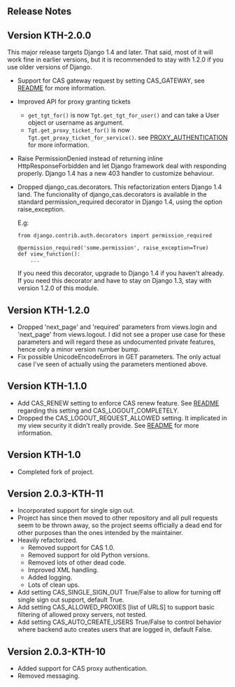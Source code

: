 Release Notes
-------------

## Version KTH-2.0.0

This major release targets Django 1.4 and later. That said, most of it will
work fine in earlier versions, but it is recommended to stay with 1.2.0 if 
you use older versions of Django.

* Support for CAS gateway request by setting CAS_GATEWAY, see [README](README.md)
  for more information.
* Improved API for proxy granting tickets
  * ```get_tgt_for()``` is now ```Tgt.get_tgt_for_user()``` and can take
    a User object or username as argument.
  * ```Tgt.get_proxy_ticket_for()``` is now ```Tgt.get_proxy_ticket_for_service()```.
  see [PROXY_AUTHENTICATION](PROXY_AUTHENTICATION.md) for more information.
* Raise PermissionDenied instead of returning inline HttpResponseForbidden 
  and let Django framework deal with responding properly. Django 1.4 has a 
  new 403 handler to customize behaviour.
* Dropped django_cas.decorators. This refactorization enters Django 1.4 land.
  The funcionality of django_cas.decorators is available in the standard
  permission_required decorator in Django 1.4, using the option raise_exception.
  
  E.g:
  ```
  from django.contrib.auth.decorators import permission_required
  
  @permission_required('some.permission', raise_exception=True)
  def view_function():
      ...
  ```
  If you need this decorator, upgrade to Django 1.4 if you haven't already. 
  If you need this decorator and have to stay on Django 1.3, stay with version 1.2.0
  of this module.

## Version KTH-1.2.0

* Dropped 'next_page' and 'required' parameters from views.login and
  'next_page' from views.logout. I did not see a proper use case for these
  parameters and will regard these as undocumented private features,
  hence only a minor version number bump.
* Fix possible UnicodeEncodeErrors in GET parameters. The only actual
  case I've seen of actually using the parameters mentioned above.

## Version KTH-1.1.0

* Add CAS_RENEW setting to enforce CAS renew feature. See [README](./README.md)
  regarding this setting and CAS_LOGOUT_COMPLETELY.
* Dropped the CAS_LOGOUT_REQUEST_ALLOWED setting. It implicated in my view 
  security it didn't really provide. See [README](./README.md) for more information.

## Version KTH-1.0
 
* Completed fork of project.

## Version 2.0.3-KTH-11

* Incorporated support for single sign out. 
* Project has since then moved to other repository and all pull requests 
  seem to be thrown away, so the project seems officially a dead end 
  for other purposes than the ones intended by the maintainer.
* Heavily refactorized.
  * Removed support for CAS 1.0.
  * Removed support for old Python versions.
  * Removed lots of other dead code.
  * Improved XML handling.
  * Added logging.
  * Lots of clean ups.
* Add setting CAS_SINGLE_SIGN_OUT True/False to allow for turning 
  off single sign out support, default True.
* Add setting CAS_ALLOWED_PROXIES [list of URLS] to support basic 
  filtering of allowed proxy servers, not tested.
* Add setting CAS_AUTO_CREATE_USERS True/False to control behavior
  where backend auto creates users that are logged in, default False.

## Version 2.0.3-KTH-10
 
* Added support for CAS proxy authentication.
* Removed messaging.
